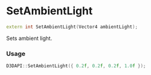 # SetAmbientLight

```c++
extern int SetAmbientLight(Vector4 ambientLight);
```

Sets ambient light.


### Usage
```c++
D3DAPI::SetAmbientLight({ 0.2f, 0.2f, 0.2f, 1.0f });
```
